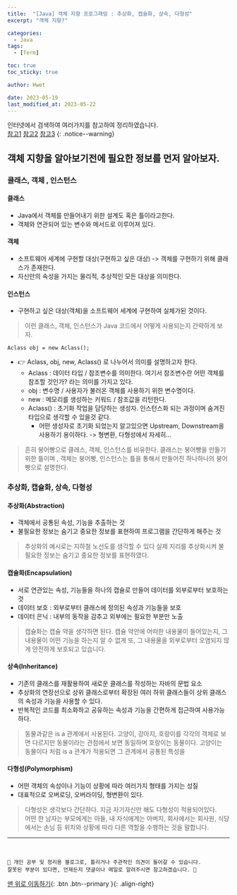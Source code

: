 ```yaml
---
title:  "[Java] 객체 지향 프로그래밍 : 추상화, 캡슐화, 상속, 다형성"
excerpt: "객체 지향?"

categories:
  - Java
tags:
  - [Term]

toc: true
toc_sticky: true

author: Hwet

date: 2023-05-19
last_modified_at: 2023-05-22
---
```


인터넷에서 검색하여 여러가지를 참고하여 정리하였습니다.    
[참고1](https://velog.io/@dongvelop/Java-%ED%81%B4%EB%9E%98%EC%8A%A4-%EA%B0%9D%EC%B2%B4-%EC%9D%B8%EC%8A%A4%ED%84%B4%EC%8A%A4%EC%9D%98-%EC%B0%A8%EC%9D%B4)
[참고2](https://gmlwjd9405.github.io/2018/09/17/class-object-instance.html)
[참고3](https://www.codestates.com/blog/content/%EA%B0%9D%EC%B2%B4-%EC%A7%80%ED%96%A5-%ED%94%84%EB%A1%9C%EA%B7%B8%EB%9E%98%EB%B0%8D-%ED%8A%B9%EC%A7%95)
{: .notice--warning}


## 객체 지향을 알아보기전에 필요한 정보를 먼저 알아보자.

### 클래스, 객체 , 인스턴스

#### 클래스
  - Java에서 객체를 만들어내기 위한 설계도 혹은 틀이라고한다.
  - 객체와 연관되어 있는 변수와 메서드로 이루어져 있다.

#### 객체
  - 소프트웨어 세계에 구현할 대상(구현하고 싶은 대상) -> 객체를 구현하기 위해 클래스가 존재한다.
  - 자신만의 속성을 가지는 물리적, 추상적인 모든 대상을 의미한다.

#### 인스턴스
  - 구현하고 싶은 대상(객체)을 소프트웨어 세계에 구현하여 실체가된 것이다.

> 이런 클래스, 객체, 인스턴스가 Java 코드에서 어떻게 사용되는지 간략하게 보자.

```
Aclass obj = new Aclass();
```

- 👉 Aclass, obj, new, Aclass() 로 나누어서 의미를 설명하고자 한다.
  - Aclass : 데이터 타입 / 참조변수를 의미한다. 여기서 참조변수란 어떤 객체를 참조할 것인가? 라는 의미를 가지고 있다.
  - obj : 변수명 / 사용자가 불러온 객체를 사용하기 위한 변수명이다.
  - new : 메모리를 생성하는 키워드 / 참조값을 리턴한다.
  - Aclass() : 초기화 작업을 담당하는 생성자. 인스턴스화 되는 과정이며 숨겨진 타입으로 생각할 수 있을것 같다. 
    - 어떤 생성자로 초기화 되었는지 알고있으면 Upstream, Downstream을 사용하기 용이하다. -> 형변환, 다형성에서 자세히...

> 흔히 붕어빵으로 클래스, 객체, 인스턴스를 비유한다. 클래스는 붕어빵을 만들기 위한 틀이며 , 객체는 붕어빵, 인스턴스는 틀을 통해서 만들어진 하나하나의 붕어빵으로 설명한다.

### 추상화, 캡슐화, 상속, 다형성

#### 추상화(Abstraction)
- 객체에서 공통된 속성, 기능을 추출하는 것
- 불필요한 정보는 숨기고 중요한 정보를 표현하여 프로그램을 간단하게 해주는 것

> 추상화의 예시로는 지하철 노선도를 생각할 수 있다 실제 지리를 추상화시켜 불필요한 정보는 숨기고 중요한 정보를 표현하였다.

#### 캡슐화(Encapsulation)
- 서로 연관있는 속성, 기능들을 하나의 캡슐로 만들어 데이터를 외부로부터 보호하는 것
- 데이터 보호 : 외부로부터 클래스에 정의된 속성과 기능들을 보호
- 데이터 은닉 : 내부의 동작을 감추고 외부에는 필요한 부분만 노출

> 캡슐화는 캡슐 약을 생각하면 된다. 캡슐 약안에 어떠한 내용물이 들어있는지, 그 내용물이 어떤 기능을 하는지 알 수 없게 
> 또, 그 내용물을 외부로부터 오염되지 않게 안전하게 보호되고 있습니다. 

#### 상속(Inheritance)
- 기존의 클래스를 재활용하여 새로운 클래스를 작성하는 자바의 문법 요소
- 추상화의 연장선으로 상위 클래스로부터 확장된 여러 하위 클래스들이 상위 클래스의 속성과 기능을 사용할 수 있다.
- 반복적인 코드를 최소화하고 공유하는 속성과 기능을 간편하게 접근하여 사용가능하다.

> 동물과같은 is a 관계에서 사용된다. 고양이, 강아지, 호랑이를 각각의 객체로 보면 다르지만 동물이라는 관점에서 보면 동일하며 
> 호랑이는 동물이다. 고양이는 동물이다 처럼 is a 관계가 적용되면 그 관계에서 공통된 특성을 

#### 다형성(Polymorphism)
- 어떤 객체의 속성이나 기능이 상황에 따라 여러가지 형태를 가지는 성질
- 대표적으로 오버로딩, 오버라이딩, 형변환이 있다.

> 다형성은 생각보다 간단하다. 지금 자기자신만 해도 다형성이 적용되어있다.<br>
> 어떤 한 남자는 부모에게는 아들, 내 자식에게는 아버지, 회사에서는 회사원,  식당에서는 손님 등 위치와 상황에 따라 
> 다른 역할을 수행하는 것을 말합니다.

***
<br>
    
    📢 개인 공부 및 정리용 블로그로, 틀리거나 주관적인 의견이 들어갈 수 있습니다.
    잘못된 부분이 있다면, 언제든지 댓글이나 메일로 알려주시면 참고하겠습니다. 🔔

[맨 위로 이동하기](#){: .btn .btn--primary }{: .align-right}